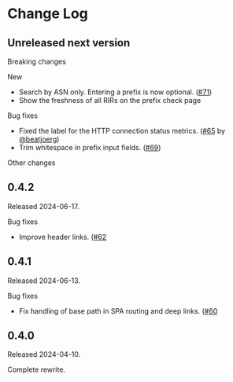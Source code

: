 # Change Log

## Unreleased next version

Breaking changes

New

* Search by ASN only. Entering a prefix is now optional. ([#71])
* Show the freshness of all RIRs on the prefix check page

Bug fixes

* Fixed the label for the HTTP connection status metrics. ([#65] by
  [@beatjoerg])
* Trim whitespace in prefix input fields. ([#69])

Other changes

[#65]: https://github.com/NLnetLabs/routinator-ui/pull/65
[#69]: https://github.com/NLnetLabs/routinator-ui/pull/69
[#71]: https://github.com/NLnetLabs/routinator-ui/pull/71
[@beatjoerg]: https://github.com/beatjoerg



## 0.4.2

Released 2024-06-17.

Bug fixes

* Improve header links. ([#62]

[#62]: https://github.com/NLnetLabs/routinator-ui/pull/62


## 0.4.1

Released 2024-06-13.

Bug fixes

* Fix handling of base path in SPA routing and deep links. ([#60]

[#60]: https://github.com/NLnetLabs/routinator-ui/pull/60


## 0.4.0

Released 2024-04-10.

Complete rewrite.

